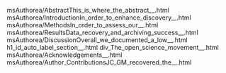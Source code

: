 msAuthorea/AbstractThis_is_where_the_abstract__.html
msAuthorea/IntroductionIn_order_to_enhance_discovery__.html
msAuthorea/MethodsIn_order_to_assess_our__.html
msAuthorea/ResultsData_recovery_and_archiving_success__.html
msAuthorea/DiscussionOverall_we_documented_a_low__.html
h1_id_auto_label_section__.html
div_The_open_science_movement__.html
msAuthorea/Acknowledgements__.html
msAuthorea/Author_ContributionsJC_GM_recovered_the__.html